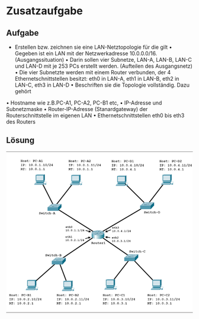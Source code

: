 # Zusatzaufgabe

## Aufgabe
* Erstellen bzw. zeichnen sie eine LAN-Netztopologie für die gilt
• Gegeben ist ein LAN mit der Netzwerkadresse 10.0.0.0/16. (Ausgangssituation)
• Darin sollen vier Subnetze, LAN-A, LAN-B, LAN-C und LAN-D mit je 253 PCs erstellt werden. (Aufteilen des Ausgangsnetz)
• Die vier Subnetzte werden mit einem Router verbunden, der 4 Ethernetschnittstellen besitzt: eth0 in LAN-A, eth1 in LAN-B, eth2 in LAN-C, eth3 in LAN-D
• Beschriften sie die Topologie vollständig. Dazu gehört

• Hostname wie z.B.PC-A1, PC-A2, PC-B1 etc,
• IP-Adresse und Subnetzmaske
• Router-IP-Adresse (Stanardgateway) der Routerschnittstelle im eigenen LAN
• Ethernetschnittstellen eth0 bis eth3 des Routers

## Lösung
![Zusatzaufgabe](/Images/Tag_2/Aufgabe_6_Zusatz.png)